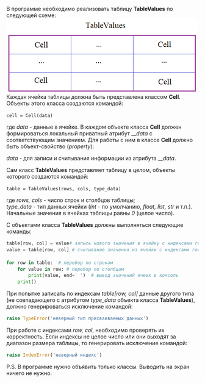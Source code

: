В программе необходимо реализовать таблицу **TableValues** по следующей схеме:
![TableValues.png](TableValues.png)
Каждая ячейка таблицы должна быть представлена классом **Cell**. Объекты этого класса создаются командой:

`cell = Cell(data)`

где _data_ - данные в ячейке. В каждом объекте класса **Cell** должен формироваться локальный приватный атрибут ___data_ с соответствующим значением. Для работы с ним в классе **Cell** должно быть объект-свойство (_property_):

_data_ - для записи и считывания информации из атрибута ___data_.

Сам класс **TableValues** представляет таблицу в целом, объекты которого создаются командой:

`table = TableValues(rows, cols, type_data)`

где _rows, cols_ - число строк и столбцов таблицы;  
_type_data_ - тип данных ячейки (_int_ - по умолчанию, _float, list, str_ и т.п.). Начальные значения в ячейках таблицы равны _0_ (целое число).

С объектами класса **TableValues** должны выполняться следующие команды:
```python
table[row, col] = value# запись нового значения в ячейку с индексами row, col (индексы отсчитываются с нуля)
value = table[row, col] # считывание значения из ячейки с индексами row, col

for row in table:  # перебор по строкам
    for value in row: # перебор по столбцам
        print(value, end=' ')  # вывод значений ячеек в консоль
    print()
```
При попытке записать по индексам _table[row, col]_ данные другого типа (не совпадающего с атрибутом _type_data_ объекта класса **TableValues**), должно генерироваться исключение командой:
```python
raise TypeError('неверный тип присваиваемых данных')
```
При работе с индексами _row, col_, необходимо проверять их корректность. Если индексы не целое число или они выходят за диапазон размера таблицы, то генерировать исключение командой:
```python
raise IndexError('неверный индекс')
```
P.S. В программе нужно объявить только классы. Выводить на экран ничего не нужно.